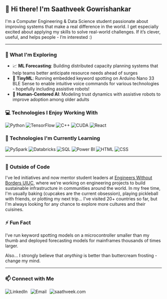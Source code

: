 ## 👋 Hi there! I'm Saathveek Gowrishankar

I'm a Computer Engineering & Data Science student passionate about improving systems that make a real difference in the world.
I get especially excited about applying my skills to solve real-world challenges. If it’s clever, useful, and helps people - I’m interested :)

---

### 🔬 What I'm Exploring

- 📈 **ML Forecasting**: Building distributed capacity planning systems that help teams better anticipate resource needs ahead of surges
- 🎯 **TinyML**: Running embedded keyword spotting on Arduino Nano 33 BLE Sense to enable intuitive voice commands for various technologies - hopefully including assistive robots!
- 🧠 **Human-Centered AI**: Modeling trust dynamics with assistive robots to improve adoption among older adults


### 💻 Technologies I Enjoy Working With

<div display="flex">
  <img src="https://img.shields.io/badge/Python-3776AB.svg?style=for-the-badge&logo=python&logoColor=white" alt="Python"/>
  <img src="https://img.shields.io/badge/TensorFlow-FC7300.svg?style=for-the-badge&logo=tensorflow&logoColor=white" alt="TensorFlow"/>
  <img src="https://img.shields.io/badge/C++-00599C.svg?style=for-the-badge&logo=c%2B%2B&logoColor=white" alt="C++"/>
  <img src="https://img.shields.io/badge/CUDA-76B900.svg?style=for-the-badge&logo=nvidia&logoColor=black" alt="CUDA"/>
  <img src="https://img.shields.io/badge/React-20232A.svg?style=for-the-badge&logo=react&logoColor=61DAFB" alt="React"/>
</div>

### 🧠 Technologies I'm Currently Learning

<div display="flex">
  <img src="https://img.shields.io/badge/PySpark-E25A1C.svg?style=for-the-badge&logo=apachespark&logoColor=white" alt="PySpark"/>
  <img src="https://img.shields.io/badge/Databricks-FF3621.svg?style=for-the-badge&logo=databricks&logoColor=white" alt="Databricks"/>
  <img src="https://img.shields.io/badge/SQL-025E8C.svg?style=for-the-badge&logo=postgresql&logoColor=white" alt="SQL"/>
  <img src="https://img.shields.io/badge/Power%20BI-F2C811.svg?style=for-the-badge&logo=powerbi&logoColor=black" alt="Power BI"/>
  <img src="https://img.shields.io/badge/HTML5-E34F26.svg?style=for-the-badge&logo=html5&logoColor=white" alt="HTML"/>
  <img src="https://img.shields.io/badge/CSS3-1572B6.svg?style=for-the-badge&logo=css3&logoColor=white" alt="CSS"/>
</div>

---

### 🌱 Outside of Code

I've led initiatives and now mentor student leaders at [Engineers Without Borders UIUC](https://ewbuiuc.org), where we're working on engineering projects to build sustainable infrastructure in communities around the world.
In my free time, I'm usually baking (cupcakes are the current obsession), playing pickleball with friends, or plotting my next trip... I've visited 20+ countries so far, but I'm always looking for any chance to explore more cultures and their cuisines.

### ⚡ Fun Fact

I’ve run keyword spotting models on a microcontroller smaller than my thumb and deployed forecasting models for mainframes thousands of times larger.

Also... I strongly believe that *anything* is better than buttercream frosting - change my mind.

---

### 📫 Connect with Me

<div style="display: flex; flex-wrap: wrap; gap: 10px; align-items: center;">
  <a href="https://linkedin.com/in/saathveek" style="text-decoration: none;">
    <img src="https://img.shields.io/badge/LinkedIn-5B9BD5?style=for-the-badge&logo=linkedin&logoColor=white" alt="LinkedIn"/>
  </a>
  <a href="mailto:sg59@illinois.edu" style="text-decoration: none;">
    <img src="https://img.shields.io/badge/Email-5B9BD5?style=for-the-badge&logo=gmail&logoColor=white" alt="Email"/>
  </a>
  <a href="https://saathveek.com" style="text-decoration: none;">
    <img src="https://img.shields.io/badge/saathveek.com-5B9BD5?style=for-the-badge&logoColor=white" alt="saathveek.com"/>
  </a>
</div>